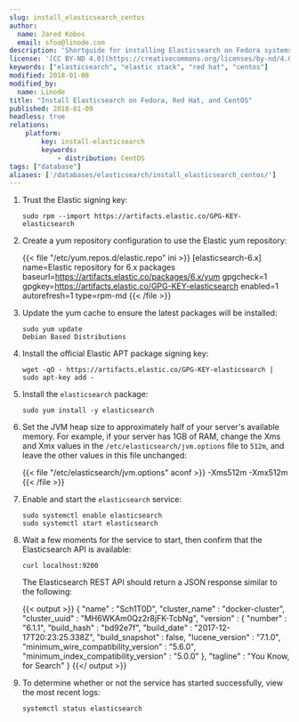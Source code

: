 ```yaml
---
slug: install_elasticsearch_centos
author:
  name: Jared Kobos
  email: sfoo@linode.com
description: 'Shortguide for installing Elasticsearch on Fedora systems'
license: '[CC BY-ND 4.0](https://creativecommons.org/licenses/by-nd/4.0)'
keywords: ["elasticsearch", "elastic stack", "red hat", "centos"]
modified: 2018-01-08
modified_by:
  name: Linode
title: "Install Elasticsearch on Fedora, Red Hat, and CentOS"
published: 2018-01-09
headless: true
relations:
    platform:
        key: install-elasticsearch
        keywords:
            - distribution: CentOS
tags: ["database"]
aliases: ['/databases/elasticsearch/install_elasticsearch_centos/']
---
```


1.  Trust the Elastic signing key:

        sudo rpm --import https://artifacts.elastic.co/GPG-KEY-elasticsearch

2.  Create a yum repository configuration to use the Elastic yum repository:

    {{< file "/etc/yum.repos.d/elastic.repo" ini >}}
[elasticsearch-6.x] name=Elastic repository for 6.x packages baseurl=https://artifacts.elastic.co/packages/6.x/yum gpgcheck=1 gpgkey=https://artifacts.elastic.co/GPG-KEY-elasticsearch enabled=1 autorefresh=1 type=rpm-md
{{< /file >}}

3.  Update the yum cache to ensure the latest packages will be installed:

        sudo yum update
        Debian Based Distributions

4.  Install the official Elastic APT package signing key:

        wget -qO - https://artifacts.elastic.co/GPG-KEY-elasticsearch | sudo apt-key add -

5.  Install the `elasticsearch` package:

        sudo yum install -y elasticsearch

6.  Set the JVM heap size to approximately half of your server's available memory. For example, if your server has 1GB of RAM, change the Xms and Xmx values in the `/etc/elasticsearch/jvm.options` file to `512m`, and leave the other values in this file unchanged:

    {{< file "/etc/elasticsearch/jvm.options" aconf >}}
-Xms512m -Xmx512m
{{< /file >}}

7.  Enable and start the `elasticsearch` service:

        sudo systemctl enable elasticsearch
        sudo systemctl start elasticsearch

8.  Wait a few moments for the service to start, then confirm that the Elasticsearch API is available:

        curl localhost:9200

    The Elasticsearch REST API should return a JSON response similar to the following:

    {{< output >}}
{
  "name" : "Sch1T0D",
  "cluster_name" : "docker-cluster",
  "cluster_uuid" : "MH6WKAm0Qz2r8jFK-TcbNg",
  "version" : {
    "number" : "6.1.1",
    "build_hash" : "bd92e7f",
    "build_date" : "2017-12-17T20:23:25.338Z",
    "build_snapshot" : false,
    "lucene_version" : "7.1.0",
    "minimum_wire_compatibility_version" : "5.6.0",
    "minimum_index_compatibility_version" : "5.0.0"
  },
  "tagline" : "You Know, for Search"
}
{{</ output >}}

9.  To determine whether or not the service has started successfully, view the most recent logs:

        systemctl status elasticsearch
